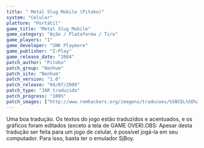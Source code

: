 ```yaml
---
title: " Metal Slug Mobile (Pitoko)"
system: "Celular"
platform: "Portátil"
game_title: "Metal Slug Mobile"
game_category: "Ação / Plataforma / Tiro"
game_players: "1"
game_developer: "SNK Playmore"
game_publisher: "I-Play"
game_release_date: "2004"
patch_author: "Pitoko"
patch_group: "Nenhum"
patch_site: "Nenhum"
patch_version: "1.0"
patch_release: "04/07/2009"
patch_type: "JAR traduzido"
patch_progress: "100%"
patch_images: ["http://www.romhackers.org/imagens/traducoes/%5BCEL%5D%20Metal%20Slug%20Mobile%20-%20Pitoko%20-%201.png","http://www.romhackers.org/imagens/traducoes/%5BCEL%5D%20Metal%20Slug%20Mobile%20-%20Pitoko%20-%202.png","http://www.romhackers.org/imagens/traducoes/%5BCEL%5D%20Metal%20Slug%20Mobile%20-%20Pitoko%20-%203.png"]
---
```

Uma boa tradução. Os textos do jogo estão traduzidos e acentuados, e os gráficos foram editados (exceto a tela de GAME OVER).OBS: Apesar desta tradução ser feita para um jogo de celular, é possível jogá-la em seu computador. Para isso, basta ter o emulador SjBoy.